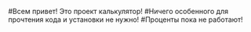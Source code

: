 #Всем привет! Это проект калькулятор!
#Ничего особенного для прочтения кода и установки не нужно!
#Проценты пока не работают!
